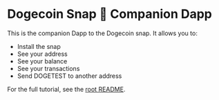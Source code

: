 # Dogecoin Snap 🐶 Companion Dapp

This is the companion Dapp to the Dogecoin snap. It allows you to:

- Install the snap
- See your address
- See your balance
- See your transactions
- Send DOGETEST to another address

For the full tutorial, see the [root README](../../README.md).